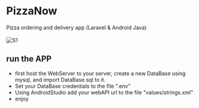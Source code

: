 # PizzaNow
Pizza ordering and delivery app (Laravel &amp; Android Java)
<br><br>
![S1](./PizzaNow.gif "screenshot")<br />


## run the APP
- first host the WebServer to your server, create a new DataBase using mysql, and import DataBase.sql to it.
- Set your DataBase credentials  to the file ".env"
- Using AndroidStudio add your webAPI url to the file "values/strings.xml"
- enjoy

